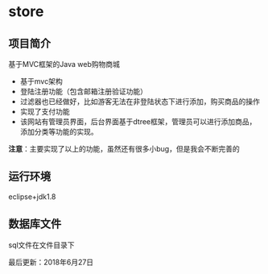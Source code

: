 # store

## 项目简介

基于MVC框架的Java web购物商城

- 基于mvc架构
- 登陆注册功能（包含邮箱注册验证功能）
- 过滤器也已经做好，比如游客无法在非登陆状态下进行添加，购买商品的操作
- 实现了支付功能
- 该网站有管理员界面，后台界面基于dtree框架，管理员可以进行添加商品，添加分类等功能的实现。

**注意**：主要实现了以上的功能，虽然还有很多小bug，但是我会不断完善的

## 运行环境

eclipse+jdk1.8



## 数据库文件

sql文件在文件目录下



最后更新：2018年6月27日



 